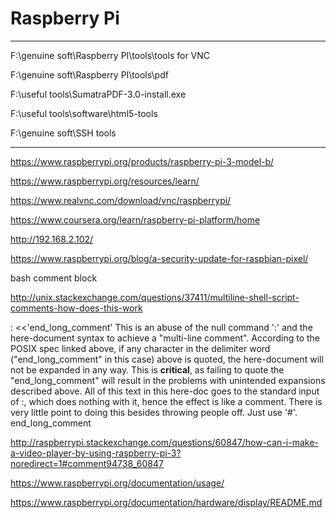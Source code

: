 # Raspberry Pi  

*******************************************************************************


F:\genuine  soft\Raspberry PI\tools\tools for VNC  

F:\genuine  soft\Raspberry PI\tools\pdf


F:\useful tools\SumatraPDF-3.0-install.exe

F:\useful tools\software\html5-tools

F:\genuine  soft\SSH tools


*******************************************************************************


https://www.raspberrypi.org/products/raspberry-pi-3-model-b/  

https://www.raspberrypi.org/resources/learn/  


https://www.realvnc.com/download/vnc/raspberrypi/  







https://www.coursera.org/learn/raspberry-pi-platform/home







http://192.168.2.102/  


https://www.raspberrypi.org/blog/a-security-update-for-raspbian-pixel/  





bash comment block

http://unix.stackexchange.com/questions/37411/multiline-shell-script-comments-how-does-this-work




: <<'end_long_comment'
This is an abuse of the null command ':' and the here-document syntax
to achieve a "multi-line comment".  According to the POSIX spec linked 
above, if any character in the delimiter word ("end_long_comment" in 
this case) above is quoted, the here-document will not be expanded in 
any way.  This is **critical**, as failing to quote the "end_long_comment" 
will result in the problems with unintended expansions described above. 
All of this text in this here-doc goes to the standard input of :, which 
does nothing with it, hence the effect is like a comment.  There is very 
little point to doing this besides throwing people off.  Just use '#'.
end_long_comment





http://raspberrypi.stackexchange.com/questions/60847/how-can-i-make-a-video-player-by-using-raspberry-pi-3?noredirect=1#comment94738_60847




https://www.raspberrypi.org/documentation/usage/


https://www.raspberrypi.org/documentation/hardware/display/README.md






